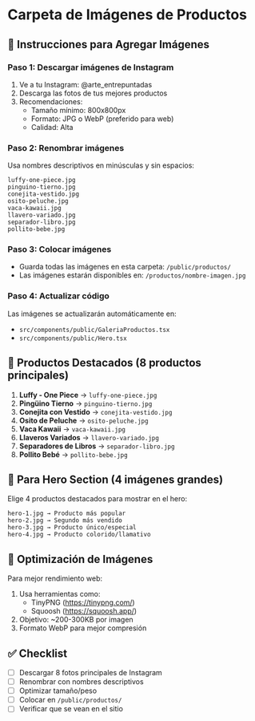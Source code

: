 # Carpeta de Imágenes de Productos

## 📸 Instrucciones para Agregar Imágenes

### Paso 1: Descargar imágenes de Instagram
1. Ve a tu Instagram: @arte_entrepuntadas
2. Descarga las fotos de tus mejores productos
3. Recomendaciones:
   - Tamaño mínimo: 800x800px
   - Formato: JPG o WebP (preferido para web)
   - Calidad: Alta

### Paso 2: Renombrar imágenes
Usa nombres descriptivos en minúsculas y sin espacios:
```
luffy-one-piece.jpg
pinguino-tierno.jpg
conejita-vestido.jpg
osito-peluche.jpg
vaca-kawaii.jpg
llavero-variado.jpg
separador-libro.jpg
pollito-bebe.jpg
```

### Paso 3: Colocar imágenes
- Guarda todas las imágenes en esta carpeta: `/public/productos/`
- Las imágenes estarán disponibles en: `/productos/nombre-imagen.jpg`

### Paso 4: Actualizar código
Las imágenes se actualizarán automáticamente en:
- `src/components/public/GaleriaProductos.tsx`
- `src/components/public/Hero.tsx`

## 🎨 Productos Destacados (8 productos principales)

1. **Luffy - One Piece** → `luffy-one-piece.jpg`
2. **Pingüino Tierno** → `pinguino-tierno.jpg`
3. **Conejita con Vestido** → `conejita-vestido.jpg`
4. **Osito de Peluche** → `osito-peluche.jpg`
5. **Vaca Kawaii** → `vaca-kawaii.jpg`
6. **Llaveros Variados** → `llavero-variado.jpg`
7. **Separadores de Libros** → `separador-libro.jpg`
8. **Pollito Bebé** → `pollito-bebe.jpg`

## 📐 Para Hero Section (4 imágenes grandes)

Elige 4 productos destacados para mostrar en el hero:
```
hero-1.jpg → Producto más popular
hero-2.jpg → Segundo más vendido
hero-3.jpg → Producto único/especial
hero-4.jpg → Producto colorido/llamativo
```

## 🔧 Optimización de Imágenes

Para mejor rendimiento web:
1. Usa herramientas como:
   - TinyPNG (https://tinypng.com/)
   - Squoosh (https://squoosh.app/)
2. Objetivo: ~200-300KB por imagen
3. Formato WebP para mejor compresión

## ✅ Checklist

- [ ] Descargar 8 fotos principales de Instagram
- [ ] Renombrar con nombres descriptivos
- [ ] Optimizar tamaño/peso
- [ ] Colocar en `/public/productos/`
- [ ] Verificar que se vean en el sitio
